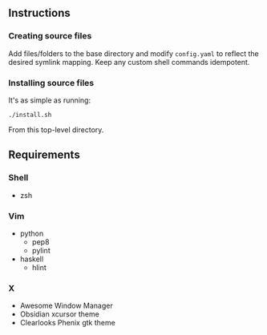 ## Instructions
### Creating source files
Add files/folders to the base directory and modify `config.yaml` to reflect the
desired symlink mapping. Keep any custom shell commands idempotent.

### Installing source files
It's as simple as running:

    ./install.sh

From this top-level directory.


## Requirements
### Shell
* zsh

### Vim
* python
  * pep8
  * pylint
* haskell
  * hlint

### X
* Awesome Window Manager
* Obsidian xcursor theme
* Clearlooks Phenix gtk theme
